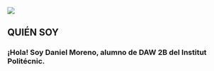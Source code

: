 ![](https://cdn.computerhoy.com/sites/navi.axelspringer.es/public/styles/1200/public/media/image/2017/09/261733-mejores-lenguajes-programacion-principiantes.jpg?itok=Rzg5n0HK)

## QUIÉN SOY
### ¡Hola! Soy Daniel Moreno, alumno de DAW 2B del Institut Politécnic.
